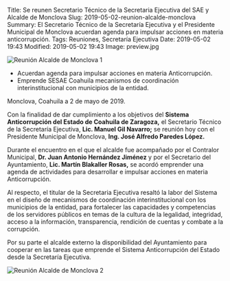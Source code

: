 Title: Se reunen Secretario Técnico de la Secretaria Ejecutiva del SAE y Alcalde de Monclova
Slug: 2019-05-02-reunion-alcalde-monclova
Summary: El Secretario Técnico de la Secretaría Ejecutiva y el Presidente Municipal de Monclova acuerdan agenda para impulsar acciones en materia anticorrupción.
Tags: Reuniones, Secretaría Ejecutiva
Date: 2019-05-02 19:43
Modified: 2019-05-02 19:43
Image: preview.jpg


<img class="img-fluid" src="reunion-alcalde-monclova-1.jpg" alt="Reunión Alcalde de Monclova 1">

* Acuerdan agenda para impulsar acciones en materia Anticorrupción.
* Emprende SESAE Coahuila mecanismos de coordinación interinstitucional con municipios de la entidad.

Monclova, Coahuila a 2 de mayo de 2019.

Con la finalidad de dar cumplimiento a los objetivos del **Sistema Anticorrupción del Estado de Coahuila de Zaragoza,** el Secretario Técnico de la Secretaría Ejecutiva, **Lic. Manuel Gil Navarro;** se reunión hoy con el Presidente Municipal de Monclova, **Ing. José Alfredo Paredes López.**

Durante el encuentro en el que el alcalde fue acompañado por el Contralor Municipal, **Dr. Juan Antonio Hernández Jiménez** y por el Secretario del Ayuntamiento, **Lic. Martín Blakaller Rosas,** se acordó emprender una agenda de actividades para desarrollar e impulsar acciones en materia Anticorrupción.

Al respecto, el titular de la Secretaria Ejecutiva resaltó la labor del Sistema en el diseño de mecanismos de coordinación interinstitucional con los municipios de la entidad, para fortalecer las capacidades y competencias de los servidores públicos en temas de la cultura de la legalidad, integridad, acceso a la información, transparencia, rendición de cuentas y combate a la corrupción.

Por su parte el alcalde externo la disponibilidad del Ayuntamiento para cooperar en las tareas que emprende el Sistema Anticorrupción del Estado desde la Secretaría Ejecutiva.

<img class="img-fluid" src="reunion-alcalde-monclova-2.jpg" alt="Reunión Alcalde de Monclova 2">
